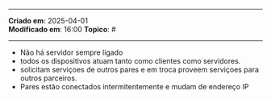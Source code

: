 ***
**Criado em**: 2025-04-01  
**Modificado em**: 16:00
**Topico**: #
***
- Não há servidor sempre ligado
- todos os dispositivos atuam tanto como clientes como servidores.
- solicitam serviçoes de outros pares e em troca proveem serviçoes para outros parceiros.
- Pares estão conectados intermitentemente e mudam de endereço IP